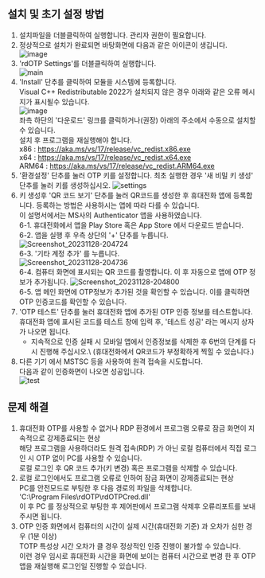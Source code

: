 ## 설치 및 초기 설정 방법
1. 설치파일을 더블클릭하여 실행합니다. 관리자 권한이 필요합니다.
2. 정상적으로 설치가 완료되면 바탕화면에 다음과 같은 아이콘이 생깁니다.\
   ![image](https://github.com/bho3538/rdOTP/assets/12496720/4a5f39da-9c0e-4d1f-8d0c-f1c355d210ea)
3. 'rdOTP Settings'를 더블클릭하여 실행합니다.\
   ![main](https://github.com/bho3538/rdOTP/assets/12496720/71baebb1-4000-4de2-9b8d-f510e4182af0)
4. 'Install' 단추를 클릭하여 모듈을 시스템에 등록합니다.\
   Visual C++ Redistributable 2022가 설치되지 않은 경우 아래와 같은 오류 메시지가 표시될수 있습니다.\
   ![image](https://github.com/bho3538/rdOTP/assets/12496720/12a4b525-ea5b-456b-956c-76d4f34c2463)\
   좌측 하단의 '다운로드' 링크를 클릭하거나(권장) 아래의 주소에서 수동으로 설치할 수 있습니다.\
   설치 후 프로그램을 재실행해야 합니다.\
   x86 : https://aka.ms/vs/17/release/vc_redist.x86.exe \
   x64 : https://aka.ms/vs/17/release/vc_redist.x64.exe \
   ARM64 : https://aka.ms/vs/17/release/vc_redist.ARM64.exe
6. '환경설정' 단추를 눌러 OTP 키를 설정합니다. 최초 실행한 경우 '새 비밀 키 생성' 단추를 눌러 키를 생성하십시오.
   ![settings](https://github.com/bho3538/rdOTP/assets/12496720/46ddacdd-ca8b-44f3-a093-fc79e1bd4287)
7. 키 생성후 'QR 코드 보기' 단추를 눌러 QR코드를 생성한 후 휴대전화 앱에 등록합니다.
   등록하는 방법은 사용하시는 앱에 따라 다를 수 있습니다.\
   이 설명서에서는 MS사의 Authenticator 앱을 사용하였습니다.\
   6-1. 휴대전화에서 앱을 Play Store 혹은 App Store 에서 다운로드 받습니다.\
   6-2. 앱을 실행 후 우측 상단의 '+' 단추를 누릅니다.\
   ![Screenshot_20231128-204724](https://github.com/bho3538/rdOTP/assets/12496720/c5a41c14-3e9a-46f0-be66-801496f2f364)\
   6-3. '기타 계정 추가' 를 누릅니다.\
   ![Screenshot_20231128-204736](https://github.com/bho3538/rdOTP/assets/12496720/b5c6eeaa-0a1f-401e-b554-ac11e7ab82ba)\
   6-4. 컴퓨터 화면에 표시되는 QR 코드를 촬영합니다. 이 후 자동으로 앱에 OTP 정보가 추가됩니다.
   ![Screenshot_20231128-204800](https://github.com/bho3538/rdOTP/assets/12496720/85557f13-dcdb-4365-8aa4-a3c3203c7788)\
   6-5. 앱 메인 화면에 OTP정보가 추가된 것을 확인할 수 있습니다. 이를 클릭하면 OTP 인증코드를 확인할 수 있습니다.
8. 'OTP 테스트' 단추를 눌러 휴대전화 앱에 추가된 OTP 인증 정보를 테스트합니다.\
   휴대전화 앱에 표시된 코드를 테스트 창에 입력 후, '테스트 성공' 라는 메시지 상자가 나오면 됩니다.
   * 지속적으로 인증 실패 시 모바일 앱에서 인증정보를 삭제한 후 6번의 단계를 다시 진행해 주십시오.\ (휴대전화에서 QR코드가 부정확하게 찍힐 수 있습니다.)
9. 다른 기기 에서 MSTSC 등을 사용하여 원격 접속을 시도합니다.\
   다음과 같이 인증화면이 나오면 성공입니다.\
   ![test](https://github.com/bho3538/rdOTP/assets/12496720/bb1fa938-bac4-4275-8045-73ed7fdcefeb)


## 문제 해결
1. 휴대전화 OTP를 사용할 수 없거나 RDP 환경에서 프로그램 오류로 잠금 화면이 지속적으로 강제종료되는 현상\
   해당 프로그램을 사용하더라도 원격 접속(RDP) 가 아닌 로컬 컴퓨터에서 직접 로그인 시 OTP 없이 PC를 사용할 수 있습니다.\
   로컬 로그인 후 QR 코드 추가(키 변경) 혹은 프로그램을 삭제할 수 있습니다.
2. 로컬 로그인에서도 프로그램 오류로 인하여 잠금 화면이 강제종료되는 현상\
   PC를 안전모드로 부팅한 후 다음 경로의 파일을 삭제합니다.\
   'C:\Program Files\rdOTP\rdOTPCred.dll'\
   이 후 PC 를 정상적으로 부팅한 후 제어판에서 프로그램 삭제후 오류리포트를 보내주시면 됩니다.
3. OTP 인증 화면에서 컴퓨터의 시간이 실제 시간(휴대전화 기준) 과 오차가 심한 경우 (1분 이상)\
  TOTP 특성상 시간 오차가 클 경우 정상적인 인증 진행이 불가할 수 있습니다.\
  이런 경우 임시로 휴대전화 시간을 화면에 보이는 컴퓨터 시간으로 변경 한 후 OTP앱을 재실행해 로그인일 진행할 수 있습니다.
